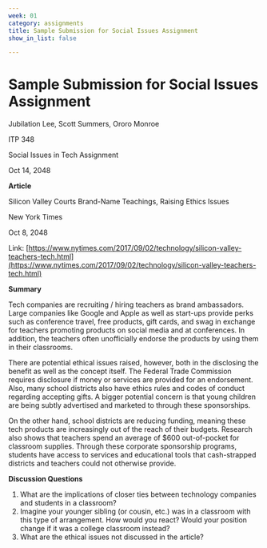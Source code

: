 ```yaml
---
week: 01
category: assignments
title: Sample Submission for Social Issues Assignment
show_in_list: false

---
```




# Sample Submission for Social Issues Assignment

Jubilation Lee, Scott Summers, Ororo Monroe

ITP 348

Social Issues in Tech Assignment

Oct 14, 2048

**Article**

Silicon Valley Courts Brand-Name Teachings, Raising Ethics Issues

New York Times

Oct 8, 2048

Link: [https://www.nytimes.com/2017/09/02/technology/silicon-valley-teachers-tech.html](https://www.nytimes.com/2017/09/02/technology/silicon-valley-teachers-tech.html)

**Summary**

Tech companies are recruiting / hiring teachers as brand ambassadors. Large companies like Google and Apple as well as start-ups provide perks such as conference travel, free products, gift cards, and swag in exchange for teachers promoting products on social media and at conferences. In addition, the teachers often unofficially endorse the products by using them in their classrooms.

There are potential ethical issues raised, however, both in the disclosing the benefit as well as the concept itself. The Federal Trade Commission requires disclosure if money or services are provided for an endorsement. Also, many school districts also have ethics rules and codes of conduct regarding accepting gifts. A bigger potential concern is that young children are being subtly advertised and marketed to through these sponsorships.

On the other hand, school districts are reducing funding, meaning these tech products are increasingly out of the reach of their budgets. Research also shows that teachers spend an average of $600 out-of-pocket for classroom supplies. Through these corporate sponsorship programs, students have access to services and educational tools that cash-strapped districts and teachers could not otherwise provide.

**Discussion Questions**

1. What are the implications of closer ties between technology companies and students in a classroom?
2. Imagine your younger sibling (or cousin, etc.) was in a classroom with this type of arrangement. How would you react? Would your position change if it was a college classroom instead?
3. What are the ethical issues not discussed in the article?

